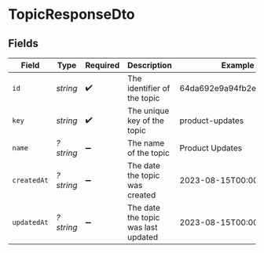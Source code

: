 # TopicResponseDto


## Fields

| Field                               | Type                                | Required                            | Description                         | Example                             |
| ----------------------------------- | ----------------------------------- | ----------------------------------- | ----------------------------------- | ----------------------------------- |
| `id`                                | *string*                            | :heavy_check_mark:                  | The identifier of the topic         | 64da692e9a94fb2e6449ad06            |
| `key`                               | *string*                            | :heavy_check_mark:                  | The unique key of the topic         | product-updates                     |
| `name`                              | *?string*                           | :heavy_minus_sign:                  | The name of the topic               | Product Updates                     |
| `createdAt`                         | *?string*                           | :heavy_minus_sign:                  | The date the topic was created      | 2023-08-15T00:00:00.000Z            |
| `updatedAt`                         | *?string*                           | :heavy_minus_sign:                  | The date the topic was last updated | 2023-08-15T00:00:00.000Z            |